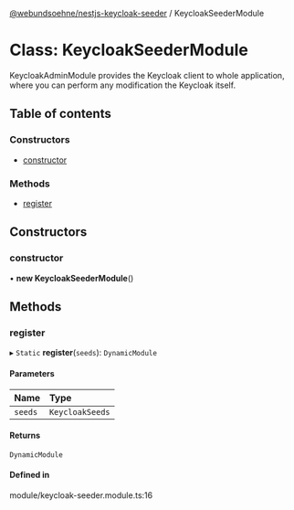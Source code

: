 [@webundsoehne/nestjs-keycloak-seeder](../README.md) / KeycloakSeederModule

# Class: KeycloakSeederModule

KeycloakAdminModule provides the Keycloak client to whole application, where you can perform any modification the Keycloak itself.

## Table of contents

### Constructors

- [constructor](KeycloakSeederModule.md#constructor)

### Methods

- [register](KeycloakSeederModule.md#register)

## Constructors

### constructor

• **new KeycloakSeederModule**()

## Methods

### register

▸ `Static` **register**(`seeds`): `DynamicModule`

#### Parameters

| Name    | Type            |
| :------ | :-------------- |
| `seeds` | `KeycloakSeeds` |

#### Returns

`DynamicModule`

#### Defined in

module/keycloak-seeder.module.ts:16
